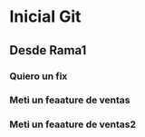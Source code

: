 # Inicial Git
## Desde Rama1
### Quiero un fix
### Meti un feaature de ventas
### Meti un feaature de ventas2
